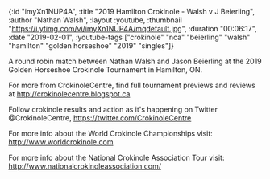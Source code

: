 {:id "imyXn1NUP4A",
 :title "2019 Hamilton Crokinole - Walsh v J Beierling",
 :author "Nathan Walsh",
 :layout :youtube,
 :thumbnail "https://i.ytimg.com/vi/imyXn1NUP4A/mqdefault.jpg",
 :duration "00:06:17",
 :date "2019-02-01",
 :youtube-tags
 ["crokinole"
  "nca"
  "beierling"
  "walsh"
  "hamilton"
  "golden horseshoe"
  "2019"
  "singles"]}


A round robin match between Nathan Walsh and Jason Beierling at the 2019 Golden Horseshoe Crokinole Tournament in Hamilton, ON.

For more from CrokinoleCentre, find full tournament previews and reviews at http://crokinolecentre.blogspot.ca

Follow crokinole results and action as it's happening on Twitter @CrokinoleCentre, https://twitter.com/CrokinoleCentre

For more info about the World Crokinole Championships visit: http://www.worldcrokinole.com

For more info about the National Crokinole Association Tour visit: http://www.nationalcrokinoleassociation.com/
